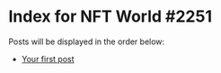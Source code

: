 # Index for NFT World #2251
Posts will be displayed in the order below:

- [Your first post](./001-first.md)

